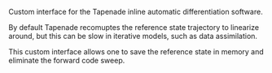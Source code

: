 
Custom interface for the Tapenade inline automatic differentiation software.

By default Tapenade recomuptes the reference state trajectory to linearize around, but this can be slow in iterative models, such as data assimilation.

This custom interface allows one to save the reference state in memory and eliminate the forward code sweep.


